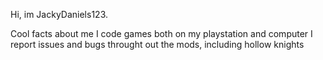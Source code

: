 Hi, im JackyDaniels123.

Cool facts about me
I code games both on my playstation and computer
I report issues and bugs throught out the mods, including hollow knights 
